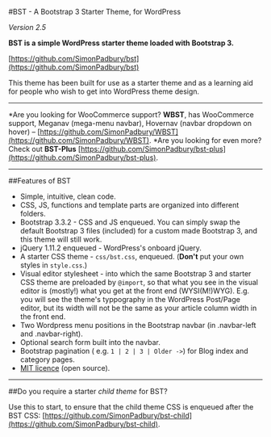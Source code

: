 #BST - A Bootstrap 3 Starter Theme, for WordPress

*Version 2.5*

**BST is a simple WordPress starter theme loaded with Bootstrap 3.**

[https://github.com/SimonPadbury/bst](https://github.com/SimonPadbury/bst)

This theme has been built for use as a starter theme and as a learning aid for people who wish to get into WordPress theme design.

-----

*Are you looking for WooCommerce support? **WBST**, has WooCommerce support, Meganav (mega-menu navbar), Hovernav (navbar dropdown on hover) – [https://github.com/SimonPadbury/WBST](https://github.com/SimonPadbury/WBST).
*Are you looking for even more? Check out **BST-Plus** [https://github.com/SimonPadbury/bst-plus](https://github.com/SimonPadbury/bst-plus).

-----

##Features of BST

* Simple, intuitive, clean code.
* CSS, JS, functions and template parts are organized into different folders.
* Bootstrap 3.3.2 - CSS and JS enqueued. You can simply swap the default Bootstrap 3 files (included) for a custom made Bootstrap 3, and this theme will still work.
* jQuery 1.11.2 enqueued - WordPress's onboard jQuery.
* A starter CSS theme - `css/bst.css`, enqueued. (**Don't** put your own styles in `style.css`.)
* Visual editor stylesheet - into which the same Bootstrap 3 and starter CSS theme are preloaded by `@import`, so that what you see in the visual editor is (mostly!) what you get at the front end (WYSI(M!)WYG). E.g. you will see the theme's typpography in the WordPress Post/Page editor, but its width will not be the same as your article column width in the front end.
* Two Wordpress menu positions in the Bootstrap navbar (in .navbar-left and .navbar-right).
* Optional search form built into the navbar.
* Bootstrap pagination ( e.g. ` 1 | 2 | 3 | Older -> `) for Blog index and category pages.
* [MIT licence](http://opensource.org/licenses/MIT) (open source).

-----

##Do you require a starter *child theme* for BST? 

Use this to start, to ensure that the child theme CSS is enqueued after the BST CSS: 
[https://github.com/SimonPadbury/bst-child](https://github.com/SimonPadbury/bst-child).
